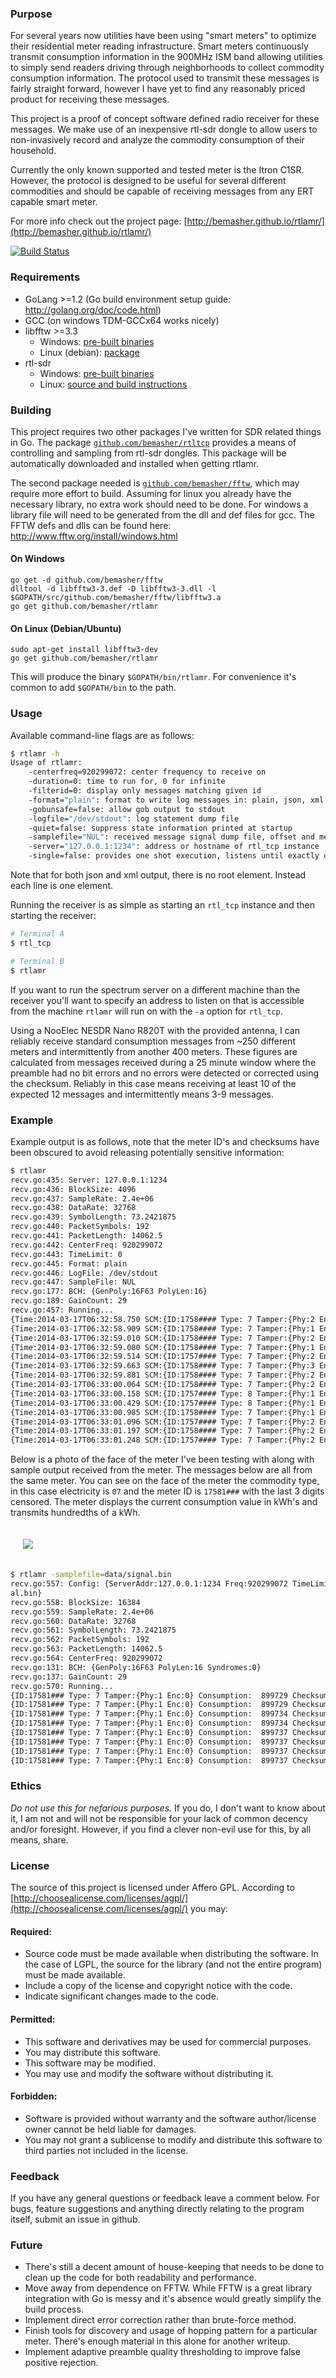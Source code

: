 ### Purpose
For several years now utilities have been using "smart meters" to optimize their residential meter reading infrastructure. Smart meters continuously transmit consumption information in the 900MHz ISM band allowing utilities to simply send readers driving through neighborhoods to collect commodity consumption information. The protocol used to transmit these messages is fairly straight forward, however I have yet to find any reasonably priced product for receiving these messages.

This project is a proof of concept software defined radio receiver for these messages. We make use of an inexpensive rtl-sdr dongle to allow users to non-invasively record and analyze the commodity consumption of their household.

Currently the only known supported and tested meter is the Itron C1SR. However, the protocol is designed to be useful for several different commodities and should be capable of receiving messages from any ERT capable smart meter.

For more info check out the project page: [http://bemasher.github.io/rtlamr/](http://bemasher.github.io/rtlamr/)

[![Build Status](https://travis-ci.org/bemasher/rtlamr.svg?branch=master)](https://travis-ci.org/bemasher/rtlamr)

### Requirements
 * GoLang >=1.2 (Go build environment setup guide: http://golang.org/doc/code.html)
 * GCC (on windows TDM-GCCx64 works nicely)
 * libfftw >=3.3
   * Windows: [pre-built binaries](http://www.fftw.org/install/windows.html)
   * Linux (debian): [package](https://packages.debian.org/stable/libfftw3-dev)
 * rtl-sdr
   * Windows: [pre-built binaries](http://sdr.osmocom.org/trac/attachment/wiki/rtl-sdr/RelWithDebInfo.zip)
   * Linux: [source and build instructions](http://sdr.osmocom.org/trac/wiki/rtl-sdr)

### Building
This project requires two other packages I've written for SDR related things in Go. The package [`github.com/bemasher/rtltcp`](http://godoc.org/github.com/bemasher/rtltcp) provides a means of controlling and sampling from rtl-sdr dongles. This package will be automatically downloaded and installed when getting rtlamr.

The second package needed is [`github.com/bemasher/fftw`](http://godoc.org/github.com/bemasher/fftw), which may require more effort to build. Assuming for linux you already have the necessary library, no extra work should need to be done. For windows a library file will need to be generated from the dll and def files for gcc. The FFTW defs and dlls can be found here: http://www.fftw.org/install/windows.html

#### On Windows

	go get -d github.com/bemasher/fftw
	dlltool -d libfftw3-3.def -D libfftw3-3.dll -l $GOPATH/src/github.com/bemasher/fftw/libfftw3.a
	go get github.com/bemasher/rtlamr

#### On Linux (Debian/Ubuntu)
	
	sudo apt-get install libfftw3-dev
	go get github.com/bemasher/rtlamr

This will produce the binary `$GOPATH/bin/rtlamr`. For convenience it's common to add `$GOPATH/bin` to the path.

### Usage
Available command-line flags are as follows:

```bash
$ rtlamr -h
Usage of rtlamr:
	-centerfreq=920299072: center frequency to receive on
	-duration=0: time to run for, 0 for infinite
	-filterid=0: display only messages matching given id
	-format="plain": format to write log messages in: plain, json, xml or gob
	-gobunsafe=false: allow gob output to stdout
	-logfile="/dev/stdout": log statement dump file
	-quiet=false: suppress state information printed at startup
	-samplefile="NUL": received message signal dump file, offset and message length are displayed to log when enabled
	-server="127.0.0.1:1234": address or hostname of rtl_tcp instance
	-single=false: provides one shot execution, listens until exactly one message is recieved
```

Note that for both json and xml output, there is no root element. Instead each line is one element.

Running the receiver is as simple as starting an `rtl_tcp` instance and then starting the receiver:

```bash
# Terminal A
$ rtl_tcp

# Terminal B
$ rtlamr
```

If you want to run the spectrum server on a different machine than the receiver you'll want to specify an address to listen on that is accessible from the machine `rtlamr` will run on with the `-a` option for `rtl_tcp`.

Using a NooElec NESDR Nano R820T with the provided antenna, I can reliably receive standard consumption messages from ~250 different meters and intermittently from another 400 meters. These figures are calculated from messages received during a 25 minute window where the preamble had no bit errors and no errors were detected or corrected using the checksum. Reliably in this case means receiving at least 10 of the expected 12 messages and intermittently means 3-9 messages.

### Example

Example output is as follows, note that the meter ID's and checksums have been obscured to avoid releasing potentially sensitive information:

```bash
$ rtlamr
recv.go:435: Server: 127.0.0.1:1234
recv.go:436: BlockSize: 4096
recv.go:437: SampleRate: 2.4e+06
recv.go:438: DataRate: 32768
recv.go:439: SymbolLength: 73.2421875
recv.go:440: PacketSymbols: 192
recv.go:441: PacketLength: 14062.5
recv.go:442: CenterFreq: 920299072
recv.go:443: TimeLimit: 0
recv.go:445: Format: plain
recv.go:446: LogFile: /dev/stdout
recv.go:447: SampleFile: NUL
recv.go:177: BCH: {GenPoly:16F63 PolyLen:16}
recv.go:189: GainCount: 29
recv.go:457: Running...
{Time:2014-03-17T06:32:58.750 SCM:{ID:1758#### Type: 7 Tamper:{Phy:2 Enc:1} Consumption: 2107876 Checksum:0x21##}}
{Time:2014-03-17T06:32:58.909 SCM:{ID:1758#### Type: 7 Tamper:{Phy:1 Enc:1} Consumption:  299869 Checksum:0x9E##}}
{Time:2014-03-17T06:32:59.010 SCM:{ID:1758#### Type: 7 Tamper:{Phy:2 Enc:1} Consumption:  924402 Checksum:0xA9##}}
{Time:2014-03-17T06:32:59.080 SCM:{ID:1758#### Type: 7 Tamper:{Phy:1 Enc:2} Consumption:  990028 Checksum:0x1F##}}
{Time:2014-03-17T06:32:59.514 SCM:{ID:1757#### Type: 7 Tamper:{Phy:2 Enc:1} Consumption: 6659540 Checksum:0xAC##}}
{Time:2014-03-17T06:32:59.663 SCM:{ID:1758#### Type: 7 Tamper:{Phy:3 Enc:0} Consumption: 1897496 Checksum:0x28##}}
{Time:2014-03-17T06:32:59.881 SCM:{ID:1758#### Type: 7 Tamper:{Phy:2 Enc:1} Consumption: 3710076 Checksum:0x57##}}
{Time:2014-03-17T06:33:00.064 SCM:{ID:1758#### Type: 7 Tamper:{Phy:2 Enc:1} Consumption: 2647704 Checksum:0xCD##}}
{Time:2014-03-17T06:33:00.158 SCM:{ID:1757#### Type: 8 Tamper:{Phy:1 Enc:1} Consumption:   31214 Checksum:0x9C##}}
{Time:2014-03-17T06:33:00.429 SCM:{ID:1757#### Type: 8 Tamper:{Phy:1 Enc:1} Consumption:   31214 Checksum:0x87##}}
{Time:2014-03-17T06:33:00.985 SCM:{ID:1758#### Type: 7 Tamper:{Phy:1 Enc:0} Consumption:  923336 Checksum:0xF7##}}
{Time:2014-03-17T06:33:01.096 SCM:{ID:1757#### Type: 7 Tamper:{Phy:2 Enc:0} Consumption: 2321610 Checksum:0xF1##}}
{Time:2014-03-17T06:33:01.197 SCM:{ID:1758#### Type: 7 Tamper:{Phy:2 Enc:1} Consumption: 1153099 Checksum:0x0C##}}
{Time:2014-03-17T06:33:01.248 SCM:{ID:1757#### Type: 7 Tamper:{Phy:2 Enc:2} Consumption: 6434152 Checksum:0x93##}}
```

Below is a photo of the face of the meter I've been testing with along with sample output received from the meter. The messages below are all from the same meter. You can see on the face of the meter the commodity type, in this case electricity is `07` and the meter ID is `17581###` with the last 3 digits censored. The meter displays the current consumption value in kWh's and transmits hundredths of a kWh.

<img class="thumbnail img-responsive" style="margin: 0 auto; padding: 20px" src="https://raw2.github.com/bemasher/rtlamr/master/misc/example.jpg">

```bash
$ rtlamr -samplefile=data/signal.bin
recv.go:557: Config: {ServerAddr:127.0.0.1:1234 Freq:920299072 TimeLimit:0 LogFile:/dev/stdout SampleFile:data/sign
al.bin}
recv.go:558: BlockSize: 16384
recv.go:559: SampleRate: 2.4e+06
recv.go:560: DataRate: 32768
recv.go:561: SymbolLength: 73.2421875
recv.go:562: PacketSymbols: 192
recv.go:563: PacketLength: 14062.5
recv.go:564: CenterFreq: 920299072
recv.go:131: BCH: {GenPoly:16F63 PolyLen:16 Syndromes:0}
recv.go:137: GainCount: 29
recv.go:570: Running...
{ID:17581### Type: 7 Tamper:{Phy:1 Enc:0} Consumption:  899729 Checksum:0x70##}
{ID:17581### Type: 7 Tamper:{Phy:1 Enc:0} Consumption:  899729 Checksum:0x70##}
{ID:17581### Type: 7 Tamper:{Phy:1 Enc:0} Consumption:  899734 Checksum:0x02##}
{ID:17581### Type: 7 Tamper:{Phy:1 Enc:0} Consumption:  899734 Checksum:0x02##}
{ID:17581### Type: 7 Tamper:{Phy:1 Enc:0} Consumption:  899737 Checksum:0x04##}
{ID:17581### Type: 7 Tamper:{Phy:1 Enc:0} Consumption:  899737 Checksum:0x04##}
{ID:17581### Type: 7 Tamper:{Phy:1 Enc:0} Consumption:  899737 Checksum:0x04##}
{ID:17581### Type: 7 Tamper:{Phy:1 Enc:0} Consumption:  899737 Checksum:0x04##}
```

### Ethics
_Do not use this for nefarious purposes._ If you do, I don't want to know about it, I am not and will not be responsible for your lack of common decency and/or foresight. However, if you find a clever non-evil use for this, by all means, share.

### License
The source of this project is licensed under Affero GPL. According to [http://choosealicense.com/licenses/agpl/](http://choosealicense.com/licenses/agpl/) you may:

#### Required:

 * Source code must be made available when distributing the software. In the case of LGPL, the source for the library (and not the entire program) must be made available.
 * Include a copy of the license and copyright notice with the code.
 * Indicate significant changes made to the code.

#### Permitted:

 * This software and derivatives may be used for commercial purposes.
 * You may distribute this software.
 * This software may be modified.
 * You may use and modify the software without distributing it.

#### Forbidden:

 * Software is provided without warranty and the software author/license owner cannot be held liable for damages.
 * You may not grant a sublicense to modify and distribute this software to third parties not included in the license.

### Feedback
If you have any general questions or feedback leave a comment below. For bugs, feature suggestions and anything directly relating to the program itself, submit an issue in github.

### Future

 * There's still a decent amount of house-keeping that needs to be done to clean up the code for both readability and performance.
 * Move away from dependence on FFTW. While FFTW is a great library integration with Go is messy and it's absence would greatly simplify the build process.
 * Implement direct error correction rather than brute-force method.
 * Finish tools for discovery and usage of hopping pattern for a particular meter. There's enough material in this alone for another writeup.
 * Implement adaptive preamble quality thresholding to improve false positive rejection.
